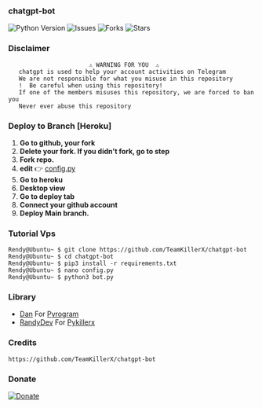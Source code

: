 ### chatgpt-bot

![Python Version](https://img.shields.io/badge/python-3.9-green?style=for-the-badge&logo=appveyor)
![Issues](https://img.shields.io/github/issues/TeamKillerX/chatgpt-bot?style=for-the-badge&logo=appveyor)
![Forks](https://img.shields.io/github/forks/TeamKillerX/chatgpt-bot?style=for-the-badge&logo=appveyor)
![Stars](https://img.shields.io/github/stars/TeamKillerX/chatgpt-bot?style=for-the-badge&logo=appveyor)

### Disclaimer
```
️                       ⚠️ WARNING FOR YOU ️ ️⚠️
   chatgpt is used to help your account activities on Telegram
   We are not responsible for what you misuse in this repository
   !  Be careful when using this repository!
   If one of the members misuses this repository, we are forced to ban you
   Never ever abuse this repository
```

### Deploy to Branch [Heroku]

1. <b>Go to github, your fork</b>
2. <b>Delete your fork. If you didn't fork, go to step</b>
3. <b>Fork repo.</b>
4. <b>edit</b> 👉 [config.py](https://github.com/TeamKillerX/chatgpt-bot/blob/main/config.py)
5. <b>Go to heroku</b>
6. <b>Desktop view</b>
7. <b>Go to deploy tab</b>
8. <b>Connect your github account</b>
9. <b>Deploy Main branch.</b>


### Tutorial Vps
```console
Rendy@Ubuntu~ $ git clone https://github.com/TeamKillerX/chatgpt-bot
Rendy@Ubuntu~ $ cd chatgpt-bot
Rendy@Ubuntu~ $ pip3 install -r requirements.txt
Rendy@Ubuntu~ $ nano config.py
Rendy@Ubuntu~ $ python3 bot.py
```

### Library
* [Dan](https://github.com/pyrogram) For [Pyrogram](https://github.com/pyrogram/pyrogram)
* [RandyDev](https://t.me/xtsea) For [Pykillerx](https://github.com/TeamKillerX/chatgpt-bot)

### Credits
```
https://github.com/TeamKillerX/chatgpt-bot
```
### Donate
[![Donate](https://img.shields.io/badge/Donate-PayPal-green.svg)](https://www.buymeacoffee.com/randydev)
